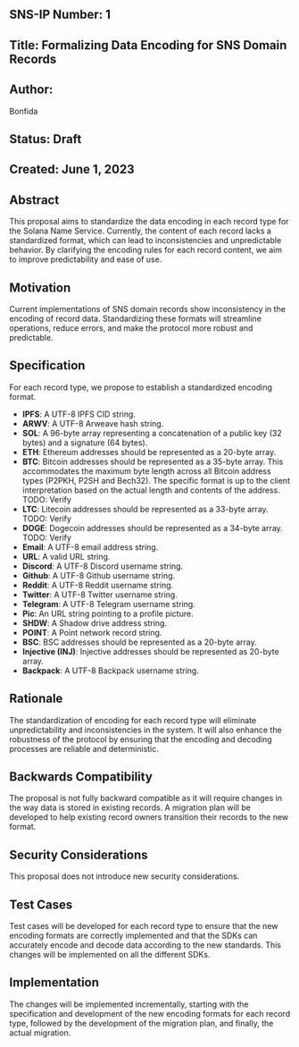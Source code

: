 ## SNS-IP Number: 1

## Title: Formalizing Data Encoding for SNS Domain Records

## Author:

Bonfida

## Status: Draft

## Created: June 1, 2023

## Abstract

This proposal aims to standardize the data encoding in each record type for the Solana Name Service. Currently, the content of each record lacks a standardized format, which can lead to inconsistencies and unpredictable behavior. By clarifying the encoding rules for each record content, we aim to improve predictability and ease of use.

## Motivation

Current implementations of SNS domain records show inconsistency in the encoding of record data. Standardizing these formats will streamline operations, reduce errors, and make the protocol more robust and predictable.

## Specification

For each record type, we propose to establish a standardized encoding format.

- **IPFS**: A UTF-8 IPFS CID string.
- **ARWV**: A UTF-8 Arweave hash string.
- **SOL**: A 96-byte array representing a concatenation of a public key (32 bytes) and a signature (64 bytes).
- **ETH**: Ethereum addresses should be represented as a 20-byte array.
- **BTC**: Bitcoin addresses should be represented as a 35-byte array. This accommodates the maximum byte length across all Bitcoin address types (P2PKH, P2SH and Bech32). The specific format is up to the client interpretation based on the actual length and contents of the address. TODO: Verify
- **LTC**: Litecoin addresses should be represented as a 33-byte array. TODO: Verify
- **DOGE**: Dogecoin addresses should be represented as a 34-byte array. TODO: Verify
- **Email**: A UTF-8 email address string.
- **URL**: A valid URL string.
- **Discord**: A UTF-8 Discord username string.
- **Github**: A UTF-8 Github username string.
- **Reddit**: A UTF-8 Reddit username string.
- **Twitter**: A UTF-8 Twitter username string.
- **Telegram**: A UTF-8 Telegram username string.
- **Pic**: An URL string pointing to a profile picture.
- **SHDW**: A Shadow drive address string.
- **POINT**: A Point network record string.
- **BSC**: BSC addresses should be represented as a 20-byte array.
- **Injective (INJ)**: Injective addresses should be represented as 20-byte array.
- **Backpack**: A UTF-8 Backpack username string.

## Rationale

The standardization of encoding for each record type will eliminate unpredictability and inconsistencies in the system. It will also enhance the robustness of the protocol by ensuring that the encoding and decoding processes are reliable and deterministic.

## Backwards Compatibility

The proposal is not fully backward compatible as it will require changes in the way data is stored in existing records. A migration plan will be developed to help existing record owners transition their records to the new format.

## Security Considerations

This proposal does not introduce new security considerations.

## Test Cases

Test cases will be developed for each record type to ensure that the new encoding formats are correctly implemented and that the SDKs can accurately encode and decode data according to the new standards. This changes will be implemented on all the different SDKs.

## Implementation

The changes will be implemented incrementally, starting with the specification and development of the new encoding formats for each record type, followed by the development of the migration plan, and finally, the actual migration.
